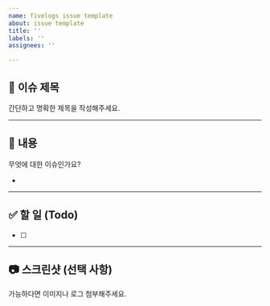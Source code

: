 ```yaml
---
name: fivelogs issue template
about: issue template
title: ''
labels: ''
assignees: ''

---
```


## 📌 이슈 제목
간단하고 명확한 제목을 작성해주세요.

---

## 📝 내용
무엇에 대한 이슈인가요?

-  

---

## ✅ 할 일 (Todo)
- [ ] 

---

## 📷 스크린샷 (선택 사항)
가능하다면 이미지나 로그 첨부해주세요.
